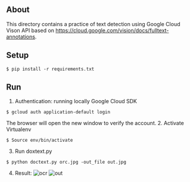 ## About
This directory contains a practice of text detection using Google Cloud Vison API based on https://cloud.google.com/vision/docs/fulltext-annotations.

## Setup
```
$ pip install -r requirements.txt
```

## Run
1. Authentication: running locally Google Cloud SDK
```
$ gcloud auth application-default login
```
The browser will open the new window to verify the account.
2. Activate Virtualenv
```
$ Source env/bin/activate
```
3. Run doxtext.py
```
$ python doctext.py orc.jpg -out_file out.jpg
```
4. Result:
![ocr](https://user-images.githubusercontent.com/12990822/27521140-e1bbc148-59de-11e7-9b2c-187b862deee1.jpg)
![out](https://user-images.githubusercontent.com/12990822/27521144-f1f761fc-59de-11e7-9c59-4ed7f924da84.jpg)

